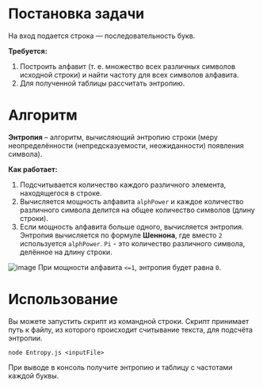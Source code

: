 # Постановка задачи
На вход подается строка — последовательность букв.

**Требуется:**
1. Построить алфавит (т. е. множество всех различных символов исходной строки) и найти частоту для всех символов алфавита.
2. Для полученной таблицы рассчитать энтропию.

# Алгоритм

**Энтропия** – алгоритм, вычисляющий энтропию строки (меру неопределённости (непредсказуемости, неожиданности) появления символа).

**Как работает:**
1. Подсчитывается количество каждого различного элемента, находящегося в строке.
2. Вычисляется мощность алфавита `alphPower` и каждое количество различного символа делится на общее количество символов (длину строки).
3. Если мощность алфавита больше одного, вычисляется энтропия. Энтропия вычисляется по формуле **Шеннона**, где вместо `2` используется `alphPower`. `Pi` - это количество различного символа, делённое на длину строки.

![image](https://github.com/user-attachments/assets/7efc61fe-bdc7-4359-8b70-c0887bbc392d)
При мощности алфавита `<=1`, энтропия будет равна `0`.

# Использование
Вы можете запустить скрипт из командной строки. Скрипт принимает путь к файлу, из которого происходит считывание текста, для подсчёта энтропии.

`node Entropy.js <inputFile>`

При выводе в консоль получите энтропию и таблицу с частотами каждой буквы.
